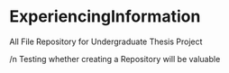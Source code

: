 # ExperiencingInformation
All File Repository for Undergraduate Thesis Project

/n
Testing whether creating a Repository will be valuable
